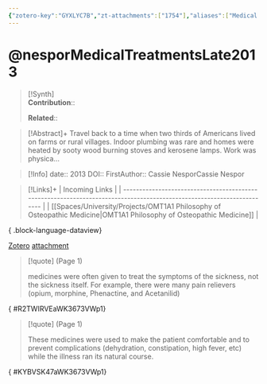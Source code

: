 ```yaml
---
{"zotero-key":"GYXLYC7B","zt-attachments":["1754"],"aliases":["Medical treatments in the late 19th century"],"keywords":null,"FirstAuthor":"Cassie Nespor","dg-publish":true,"tags":["source/article"],"year":2013,"permalink":"/sources/articles/nespor-medical-treatments-late2013/","dgPassFrontmatter":true}
---
```


# @nesporMedicalTreatmentsLate2013

>[!Synth]  
>**Contribution**::  
>  
>**Related**:: 
>  

> [!Abstract]+
> Travel back to a time when two thirds of Americans lived on farms or rural villages. Indoor plumbing was rare and homes were heated by sooty wood burning stoves and kerosene lamps. Work was physica…

> [!Info]
> date:: 2013
> DOI:: 
> FirstAuthor:: Cassie NesporCassie Nespor

> [!Links]+
>  | Incoming Links                                                                                                         |
> | ---------------------------------------------------------------------------------------------------------------------- |
> | [[Spaces/University/Projects/OMT1A1 Philosophy of Osteopathic Medicine\|OMT1A1 Philosophy of Osteopathic Medicine]] |
> 
{ .block-language-dataview}


[Zotero](zotero://select/library/items/GYXLYC7B) [attachment](file:///Users/nathanmaxwell/Zotero/storage/WK3673VW/2013MedicalTreatmentsLate19thCentury-nespor.pdf)

> [!quote] (Page 1)
> 
> medicines were often given to treat the symptoms of the sickness, not the sickness itself. For example, there were many pain relievers (opium, morphine, Phenactine, and Acetanilid)
>
{ #R2TWIRVEaWK3673VWp1}


> [!quote] (Page 1)
> 
> These medicines were used to make the patient comfortable and to prevent complications (dehydration, constipation, high fever, etc) while the illness ran its natural course.
>
{ #KYBVSK47aWK3673VWp1}



